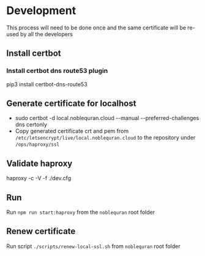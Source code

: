 # Development

This process will need to be done once and the same certificate will be re-used by all the developers

## Install certbot

### Install certbot dns route53 plugin
pip3 install certbot-dns-route53

## Generate certificate for localhost
- sudo certbot -d local.noblequran.cloud --manual --preferred-challenges dns certonly
- Copy generated certificate crt and pem from `/etc/letsencrypt/live/local.noblequran.cloud` to the repository under `/ops/haproxy/ssl`

## Validate haproxy
haproxy -c -V -f ./dev.cfg

## Run
Run `npm run start:haproxy` from the `noblequran` root folder

## Renew certificate
Run script `./scripts/renew-local-ssl.sh` from `noblequran` root folder
